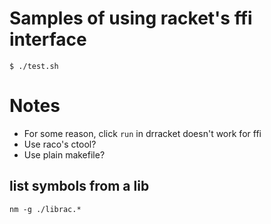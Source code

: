 # Samples of using racket's ffi interface

```
$ ./test.sh
```
# Notes

- For some reason, click `run` in drracket doesn't work for ffi
- Use raco's ctool?
- Use plain makefile?

## list symbols from a lib

`nm -g ./librac.* `